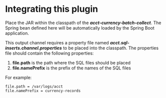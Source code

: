 # Integrating this plugin

Place the JAR within the classpath of the ***acct-currency-batch-collect***. The Spring bean defined here will be automatically loaded by the Spring Boot application.

This output channel requires a property file named ***acct.sql-inserts.channel.properties*** to be placed into the classpath. The properties file should contain the following properties:
1. **file.path** is the path where the SQL files should be placed
2. **file.namePrefix** is the prefix of the names of the SQL files

For example:
```
file.path = /var/logs/acct
file.namePrefix = currency-records
```

